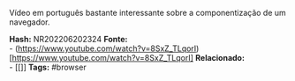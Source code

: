 Vídeo em português bastante interessante sobre a componentização de um navegador.

**Hash:** NR202206202324
**Fonte:**  
	- (https://www.youtube.com/watch?v=8SxZ_TLqorI)[https://www.youtube.com/watch?v=8SxZ_TLqorI]
**Relacionado:**  
	- [[]]
**Tags:**  #browser 
